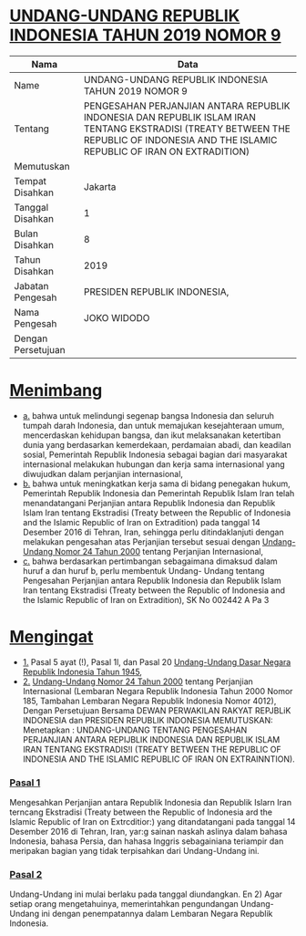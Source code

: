 # [UNDANG-UNDANG REPUBLIK INDONESIA TAHUN 2019 NOMOR 9](http://example.org/legal/peraturan/uu/2019/9)

| Nama | Data |
| ------ | ----- |
|Name|UNDANG-UNDANG REPUBLIK INDONESIA TAHUN 2019 NOMOR 9|
|Tentang| PENGESAHAN PERJANJIAN ANTARA REPUBLIK INDONESIA DAN REPUBLIK ISLAM IRAN TENTANG EKSTRADISI (TREATY BETWEEN THE REPUBLIC OF INDONESIA AND THE ISLAMIC REPUBLIC OF IRAN ON EXTRADITION)|
|Memutuskan||
|Tempat Disahkan|Jakarta|
|Tanggal Disahkan|1|
|Bulan Disahkan|8|
|Tahun Disahkan|2019|
|Jabatan Pengesah|PRESIDEN REPUBLIK INDONESIA,|
|Nama Pengesah|JOKO WIDODO|
|Dengan Persetujuan||
# [Menimbang](http://example.org/legal/peraturan/uu/2019/9/menimbang)

* [a.](http://example.org/legal/peraturan/uu/2019/9/menimbang/huruf/a) bahwa untuk melindungi segenap bangsa Indonesia dan seluruh tumpah darah Indonesia, dan untuk memajukan kesejahteraan umum, mencerdaskan kehidupan bangsa, dan ikut melaksanakan ketertiban dunia yang berdasarkan kemerdekaan, perdamaian abadi, dan keadilan sosial, Pemerintah Republik Indonesia sebagai bagian dari masyarakat internasional melakukan hubungan dan kerja sama internasional yang diwujudkan dalam perjanjian internasional,
* [b.](http://example.org/legal/peraturan/uu/2019/9/menimbang/huruf/b) bahwa untuk meningkatkan kerja sama di bidang penegakan hukum, Pemerintah Republik Indonesia dan Pemerintah Republik Islam Iran telah menandatangani Perjanjian antara Republik Indonesia dan Republik Islam Iran tentang Ekstradisi (Treaty between the Republic of Indonesia and the Islamic Republic of Iran on Extradition) pada tanggal 14 Desember 2016 di Tehran, Iran, sehingga perlu ditindaklanjuti dengan melakukan pengesahan atas Perjanjian tersebut sesuai dengan [Undang-Undang Nomor 24 Tahun 2000](http://example.org/legal/peraturan/uu/2000/24) tentang Perjanjian Internasional,
* [c.](http://example.org/legal/peraturan/uu/2019/9/menimbang/huruf/c) bahwa berdasarkan pertimbangan sebagaimana dimaksud dalam huruf a dan huruf b, perlu membentuk Undang- Undang tentang Pengesahan Perjanjian antara Republik Indonesia dan Republik Islam Iran tentang Ekstradisi (Treaty between the Republic of Indonesia and the Islamic Republic of Iran on Extradition), SK No 002442 A Pa 3
# [Mengingat](http://example.org/legal/peraturan/uu/2019/9/mengingat)

* [1.](http://example.org/legal/peraturan/uu/2019/9/mengingat/huruf/0001) Pasal 5 ayat (!), Pasal 1l, dan Pasal 20 [Undang-Undang Dasar Negara Republik Indonesia Tahun 1945](http://example.org/legal/peraturan/uu),
* [2.](http://example.org/legal/peraturan/uu/2019/9/mengingat/huruf/0002) [Undang-Undang Nomor 24 Tahun 2000](http://example.org/legal/peraturan/uu/2000/24) tentang Perjanjian Internasional (Lembaran Negara Republik Indonesia Tahun 2000 Nomor 185, Tambahan Lembaran Negara Republik Indonesia Nomor 4012), Dengan Persetujuan Bersama DEWAN PERWAKILAN RAKYAT REPJBLiK INDONESIA dan PRESIDEN REPUBLIK INDONESIA MEMUTUSKAN: Menetapkan : UNDANG-UNDANG TENTANG PENGESAHAN PERJANJIAN ANTARA REPIJBLIK INDONESIA DAN REPUBLIK ISLAM IRAN TENTANG EKSTRADIS!I (TREATY BETWEEN THE REPUBLIC OF INDONESIA AND THE ISLAMIC REPUBLIC OF IRAN ON EXTRAINNTION).

### [Pasal 1](http://example.org/legal/peraturan/uu/2019/9/pasal/0001)
Mengesahkan Perjanjian antara Republik Indonesia dan Republik Islarn Iran terncang Ekstradisi (Treaty between the Republic of Indonesia ard the Islamic Republic of Iran on Extrcditior:) yang ditandatangani pada tanggal 14 Desember 2016 di Tehran, Iran, yar:g sainan naskah aslinya dalam bahasa Indonesia, bahasa Persia, dan hahasa Inggris sebagainiana teriampir dan meripakan bagian yang tidak terpisahkan dari Undang-Undang ini.


### [Pasal 2](http://example.org/legal/peraturan/uu/2019/9/pasal/0002)
Undang-Undang ini mulai berlaku pada tanggal diundangkan. En 2) Agar setiap orang mengetahuinya, memerintahkan pengundangan Undang-Undang ini dengan penempatannya dalam Lembaran Negara Republik Indonesia.

